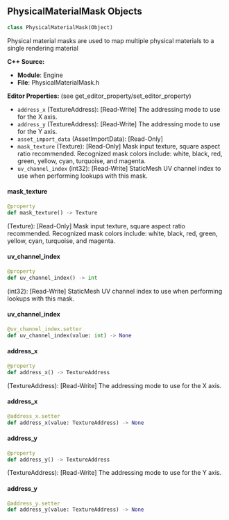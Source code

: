 ## PhysicalMaterialMask Objects

```python
class PhysicalMaterialMask(Object)
```

Physical material masks are used to map multiple physical materials to a single rendering material

**C++ Source:**

- **Module**: Engine
- **File**: PhysicalMaterialMask.h

**Editor Properties:** (see get_editor_property/set_editor_property)

- ``address_x`` (TextureAddress):  [Read-Write] The addressing mode to use for the X axis.
- ``address_y`` (TextureAddress):  [Read-Write] The addressing mode to use for the Y axis.
- ``asset_import_data`` (AssetImportData):  [Read-Only]
- ``mask_texture`` (Texture):  [Read-Only] Mask input texture, square aspect ratio recommended. Recognized mask colors include: white, black, red, green, yellow, cyan, turquoise, and magenta.
- ``uv_channel_index`` (int32):  [Read-Write] StaticMesh UV channel index to use when performing lookups with this mask.

<a id="unreal.PhysicalMaterialMask.mask_texture"></a>

#### mask_texture

```python
@property
def mask_texture() -> Texture
```

(Texture):  [Read-Only] Mask input texture, square aspect ratio recommended. Recognized mask colors include: white, black, red, green, yellow, cyan, turquoise, and magenta.

<a id="unreal.PhysicalMaterialMask.uv_channel_index"></a>

#### uv_channel_index

```python
@property
def uv_channel_index() -> int
```

(int32):  [Read-Write] StaticMesh UV channel index to use when performing lookups with this mask.

<a id="unreal.PhysicalMaterialMask.uv_channel_index"></a>

#### uv_channel_index

```python
@uv_channel_index.setter
def uv_channel_index(value: int) -> None
```

<a id="unreal.PhysicalMaterialMask.address_x"></a>

#### address_x

```python
@property
def address_x() -> TextureAddress
```

(TextureAddress):  [Read-Write] The addressing mode to use for the X axis.

<a id="unreal.PhysicalMaterialMask.address_x"></a>

#### address_x

```python
@address_x.setter
def address_x(value: TextureAddress) -> None
```

<a id="unreal.PhysicalMaterialMask.address_y"></a>

#### address_y

```python
@property
def address_y() -> TextureAddress
```

(TextureAddress):  [Read-Write] The addressing mode to use for the Y axis.

<a id="unreal.PhysicalMaterialMask.address_y"></a>

#### address_y

```python
@address_y.setter
def address_y(value: TextureAddress) -> None
```

<a id="unreal.PhysicsAsset"></a>
